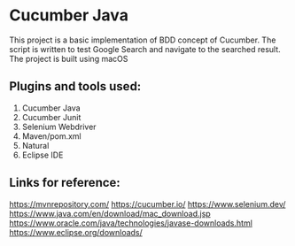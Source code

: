# Cucumber Java

This project is a basic implementation of BDD concept of Cucumber. The script is written to test Google Search and navigate to the searched result. The project is built using macOS

## Plugins and tools used:

1. Cucumber Java
2. Cucumber Junit
3. Selenium Webdriver
4. Maven/pom.xml
5. Natural
6. Eclipse IDE


## Links for reference:

https://mvnrepository.com/
https://cucumber.io/
https://www.selenium.dev/
https://www.java.com/en/download/mac_download.jsp
https://www.oracle.com/java/technologies/javase-downloads.html
https://www.eclipse.org/downloads/
